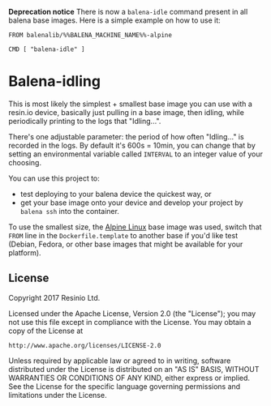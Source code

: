 **Deprecation notice** 
There is now a `balena-idle` command present in all balena base images. Here is a simple example on how to use it:
```
FROM balenalib/%%BALENA_MACHINE_NAME%%-alpine

CMD [ "balena-idle" ]
```

# Balena-idling

This is most likely the simplest + smallest base image you can use
with a resin.io device, basically just pulling in a base image,
then idling, while periodically printing to the logs that "Idling...".

There's one adjustable parameter: the period of how often "Idling..." is
recorded in the logs. By default it's 600s = 10min, you can change that by
setting an environmental variable called `INTERVAL` to an integer value of your
choosing.

You can use this project to:

* test deploying to your balena device the quickest way, or
* get your base image onto your device and develop your project by `balena ssh` into the container.

To use the smallest size, the [Alpine Linux](https://www.alpinelinux.org/) base
image was used, switch that `FROM` line in the `Dockerfile.template` to another
base if you'd like test (Debian, Fedora, or other base images that might be
available for your platform).

## License

Copyright 2017 Resinio Ltd.

Licensed under the Apache License, Version 2.0 (the "License");
you may not use this file except in compliance with the License.
You may obtain a copy of the License at

    http://www.apache.org/licenses/LICENSE-2.0

Unless required by applicable law or agreed to in writing, software
distributed under the License is distributed on an "AS IS" BASIS,
WITHOUT WARRANTIES OR CONDITIONS OF ANY KIND, either express or implied.
See the License for the specific language governing permissions and
limitations under the License.
